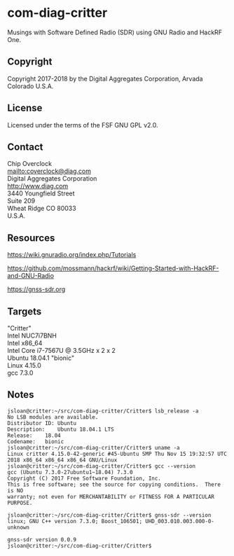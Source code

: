 # com-diag-critter

Musings with Software Defined Radio (SDR) using GNU Radio and HackRF One.

## Copyright

Copyright 2017-2018 by the Digital Aggregates Corporation, Arvada Colorado U.S.A.

## License

Licensed under the terms of the FSF GNU GPL v2.0.

## Contact

Chip Overclock  
<mailto:coverclock@diag.com>  
Digital Aggregates Corporation  
<http://www.diag.com>  
3440 Youngfield Street  
Suite 209  
Wheat Ridge CO 80033  
U.S.A.  

## Resources

<https://wiki.gnuradio.org/index.php/Tutorials>

<https://github.com/mossmann/hackrf/wiki/Getting-Started-with-HackRF-and-GNU-Radio>

<https://gnss-sdr.org>

## Targets

"Critter"    
Intel NUC7i7BNH    
Intel x86_64    
Intel Core i7-7567U @ 3.5GHz x 2 x 2    
Ubuntu 18.04.1 "bionic"    
Linux 4.15.0    
gcc 7.3.0    

## Notes

    jsloan@critter:~/src/com-diag-critter/Critter$ lsb_release -a
    No LSB modules are available.
    Distributor ID:	Ubuntu
    Description:	Ubuntu 18.04.1 LTS
    Release:	18.04
    Codename:	bionic
    jsloan@critter:~/src/com-diag-critter/Critter$ uname -a
    Linux critter 4.15.0-42-generic #45-Ubuntu SMP Thu Nov 15 19:32:57 UTC 2018 x86_64 x86_64 x86_64 GNU/Linux
    jsloan@critter:~/src/com-diag-critter/Critter$ gcc --version
    gcc (Ubuntu 7.3.0-27ubuntu1~18.04) 7.3.0
    Copyright (C) 2017 Free Software Foundation, Inc.
    This is free software; see the source for copying conditions.  There is NO
    warranty; not even for MERCHANTABILITY or FITNESS FOR A PARTICULAR PURPOSE.
    
    jsloan@critter:~/src/com-diag-critter/Critter$ gnss-sdr --version
    linux; GNU C++ version 7.3.0; Boost_106501; UHD_003.010.003.000-0-unknown
    
    gnss-sdr version 0.0.9
    jsloan@critter:~/src/com-diag-critter/Critter$
